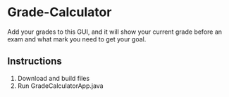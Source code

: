# Grade-Calculator

Add your grades to this GUI, and it will show your current grade before an exam and what mark you need to get your goal. 

## Instructions
1. Download and build files
3. Run GradeCalculatorApp.java
